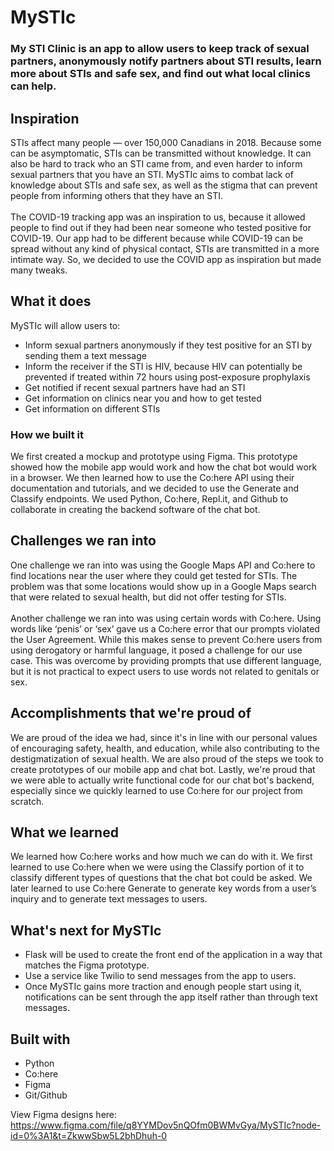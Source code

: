 # MySTIc

###  My STI Clinic is an app to allow users to keep track of sexual partners, anonymously notify partners about STI results, learn more about STIs and safe sex, and find out what local clinics can help.

## Inspiration
STIs affect many people — over 150,000 Canadians in 2018. Because some can be asymptomatic, STIs can be transmitted without knowledge. It can also be hard to track who an STI came from, and even harder to inform sexual partners that you have an STI. MySTIc aims to combat lack of knowledge about STIs and safe sex, as well as the stigma that can prevent people from informing others that they have an STI.
<br><br>
The COVID-19 tracking app was an inspiration to us, because it allowed people to find out if they had been near someone who tested positive for COVID-19. Our app had to be different because while COVID-19 can be spread without any kind of physical contact, STIs are transmitted in a more intimate way. So, we decided to use the COVID app as inspiration but made many tweaks.

## What it does
MySTIc will allow users to:
* Inform sexual partners anonymously if they test positive for an STI by sending them a text message
* Inform the receiver if the STI is HIV, because HIV can potentially be prevented if treated within 72 hours using post-exposure prophylaxis
* Get notified if recent sexual partners have had an STI
* Get information on clinics near you and how to get tested
* Get information on different STIs

### How we built it
We first created a mockup and prototype using Figma. This prototype showed how the mobile app would work and how the chat bot would work in a browser. We then learned how to use the Co:here API using their documentation and tutorials, and we decided to use the Generate and Classify endpoints. We used Python, Co:here, Repl.it, and Github to collaborate in creating the backend software of the chat bot.

## Challenges we ran into
One challenge we ran into was using the Google Maps API and Co:here to find locations near the user where they could get tested for STIs. The problem was that some locations would show up in a Google Maps search that were related to sexual health, but did not offer testing for STIs.
<br><br>
Another challenge we ran into was using certain words with Co:here. Using words like ‘penis’ or ‘sex’ gave us a Co:here error that our prompts violated the User Agreement. While this makes sense to prevent Co:here users from using derogatory or harmful language, it posed a challenge for our use case. This was overcome by providing prompts that use different language, but it is not practical to expect users to use words not related to genitals or sex.

## Accomplishments that we're proud of
We are proud of the idea we had, since it's in line with our personal values of encouraging safety, health, and education, while also contributing to the destigmatization of sexual health. We are also proud of the steps we took to create prototypes of our mobile app and chat bot. Lastly, we're proud that we were able to actually write functional code for our chat bot's backend, especially since we quickly learned to use Co:here for our project from scratch.

## What we learned
We learned how Co:here works and how much we can do with it. We first learned to use Co:here when we were using the Classify portion of it to classify different types of questions that the chat bot could be asked. We later learned to use Co:here Generate to generate key words from a user’s inquiry and to generate text messages to users.

## What's next for MySTIc
* Flask will be used to create the front end of the application in a way that matches the Figma prototype.
* Use a service like Twilio to send messages from the app to users.
* Once MySTIc gains more traction and enough people start using it, notifications can be sent through the app itself rather than through text messages.

## Built with
* Python
* Co:here
* Figma
* Git/Github

View Figma designs here: https://www.figma.com/file/q8YYMDov5nQOfm0BWMvGya/MySTIc?node-id=0%3A1&t=ZkwwSbw5L2bhDhuh-0
